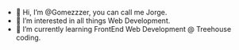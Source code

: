 - 👋 Hi, I’m @Gomezzzer, you can call me Jorge.
- 👀 I’m interested in all things Web Development.
- 🌱 I’m currently learning FrontEnd Web Development @ Treehouse coding. 


<!---
Gomezzzer/Gomezzzer is a ✨ special ✨ repository because its `README.md` (this file) appears on your GitHub profile.
You can click the Preview link to take a look at your changes.
--->
